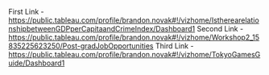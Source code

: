First Link -  https://public.tableau.com/profile/brandon.novak#!/vizhome/IstherearelationshipbetweenGDPperCapitaandCrimeIndex/Dashboard1
Second Link - https://public.tableau.com/profile/brandon.novak#!/vizhome/Workshop2_15835225623250/Post-gradJobOpportunities
Third Link - https://public.tableau.com/profile/brandon.novak#!/vizhome/TokyoGamesGuide/Dashboard1
